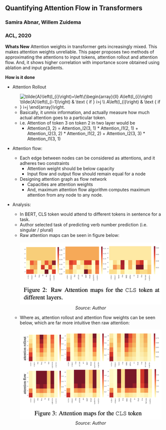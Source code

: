 ## Quantifying Attention Flow in Transformers
### Samira Abnar, Willem Zuidema
### ACL, 2020

**Whats New** Attention weights in transformer gets increasingly mixed. This makes attention weights unreliable. This paper proposes two methods of approximating the attentions to input tokens, attention rollout and attention flow. And, it shows higher correlation with importance score obtained using ablation and input gradients.


**How is it done**
* Attention Rollout
    * <img src="https://i.upmath.me/svg/%5Ctilde%7BA%7D%5Cleft(l_%7Bi%7D%5Cright)%3D%5Cleft%5C%7B%5Cbegin%7Barray%7D%7Bll%7D%0AA%5Cleft(l_%7Bi%7D%5Cright)%20%5Ctilde%7BA%7D%5Cleft(l_%7Bi-1%7D%5Cright)%20%26%20%5Ctext%20%7B%20if%20%7D%20i%3Ej%20%5C%5C%0AA%5Cleft(l_%7Bi%7D%5Cright)%20%26%20%5Ctext%20%7B%20if%20%7D%20i%3Dj%0A%5Cend%7Barray%7D%5Cright." alt="\tilde{A}\left(l_{i}\right)=\left\{\begin{array}{ll}
    A\left(l_{i}\right) \tilde{A}\left(l_{i-1}\right) &amp; \text { if } i&gt;j \\  
    A\left(l_{i}\right) &amp; \text { if } i=j
    \end{array}\right." />
    * Basically, it unmix information, and actually measure how much actual attention goes to a particular token.
    * i.e. Attention of token 3 on token 2 in two layer would be
        * Attention(3, 2) = Attention_l2(3, 1) * Attention_l1(2, 1) + Attention_l2(3, 2) * Attention_l1(2, 2) + Attention_l2(3, 3) * Attention_l1(3, 1)

* Attention flow: 
    * Each edge between nodes can be considered as attentions, and it adheres two constraints
        * Attention weight should be below capacity
        * Input flow and output flow should remain equal for a node
    * Designing attention graph as flow network
        * Capacities are attention weights
        * And, maximum attention flow algorithm computes maximum attention from any node to any node.

* Analysis:
    * In BERT, CLS token would attend to different tokens in sentence for a task.
    * Author selected task of predicting verb number prediction (i.e. singular / plural)
    * Raw attention maps can be seen in figure below:
        <p align="center">
        <img width=600 src="images/attention_flow_raw.png">
        <em>Source: Author</em>
        </p>
    * Where as, attention rollout and attention flow weights can be seen below, which are far more intuitive then raw attention:
        <p align="center">
        <img width=600 src="images/attention_flow_rollout_flow.png">
        <em>Source: Author</em>
        </p>
